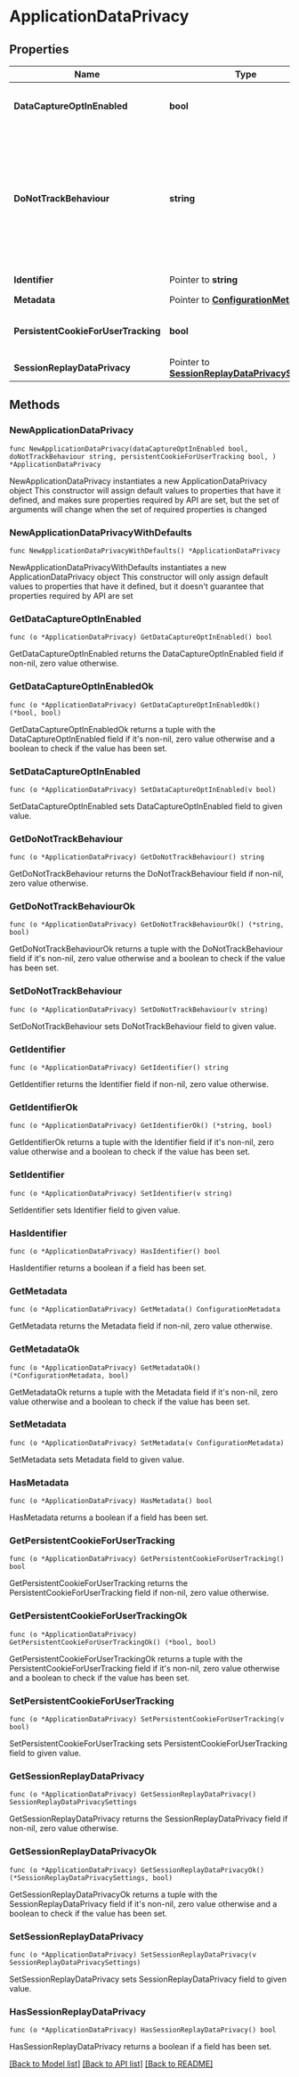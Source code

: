 # ApplicationDataPrivacy

## Properties

Name | Type | Description | Notes
------------ | ------------- | ------------- | -------------
**DataCaptureOptInEnabled** | **bool** | Set to &#x60;true&#x60; to disable data capture and cookies until JavaScriptAPI &#x60;dtrum.enable()&#x60; is called. | 
**DoNotTrackBehaviour** | **string** | How to handle the \&quot;Do Not Track\&quot; header:   * &#x60;IGNORE_DO_NOT_TRACK&#x60;: ignore the header and capture the data.  * &#x60;CAPTURE_ANONYMIZED&#x60;: capture the data but do not tie it to the user.  * &#x60;DO_NOT_CAPTURE&#x60;: respect the header and do not capture. | 
**Identifier** | Pointer to **string** | Dynatrace entity ID of the web application. | [optional] [readonly] 
**Metadata** | Pointer to [**ConfigurationMetadata**](ConfigurationMetadata.md) |  | [optional] 
**PersistentCookieForUserTracking** | **bool** | Set to &#x60;true&#x60; to set persistent cookie in order to recognize returning devices. | 
**SessionReplayDataPrivacy** | Pointer to [**SessionReplayDataPrivacySettings**](SessionReplayDataPrivacySettings.md) |  | [optional] 

## Methods

### NewApplicationDataPrivacy

`func NewApplicationDataPrivacy(dataCaptureOptInEnabled bool, doNotTrackBehaviour string, persistentCookieForUserTracking bool, ) *ApplicationDataPrivacy`

NewApplicationDataPrivacy instantiates a new ApplicationDataPrivacy object
This constructor will assign default values to properties that have it defined,
and makes sure properties required by API are set, but the set of arguments
will change when the set of required properties is changed

### NewApplicationDataPrivacyWithDefaults

`func NewApplicationDataPrivacyWithDefaults() *ApplicationDataPrivacy`

NewApplicationDataPrivacyWithDefaults instantiates a new ApplicationDataPrivacy object
This constructor will only assign default values to properties that have it defined,
but it doesn't guarantee that properties required by API are set

### GetDataCaptureOptInEnabled

`func (o *ApplicationDataPrivacy) GetDataCaptureOptInEnabled() bool`

GetDataCaptureOptInEnabled returns the DataCaptureOptInEnabled field if non-nil, zero value otherwise.

### GetDataCaptureOptInEnabledOk

`func (o *ApplicationDataPrivacy) GetDataCaptureOptInEnabledOk() (*bool, bool)`

GetDataCaptureOptInEnabledOk returns a tuple with the DataCaptureOptInEnabled field if it's non-nil, zero value otherwise
and a boolean to check if the value has been set.

### SetDataCaptureOptInEnabled

`func (o *ApplicationDataPrivacy) SetDataCaptureOptInEnabled(v bool)`

SetDataCaptureOptInEnabled sets DataCaptureOptInEnabled field to given value.


### GetDoNotTrackBehaviour

`func (o *ApplicationDataPrivacy) GetDoNotTrackBehaviour() string`

GetDoNotTrackBehaviour returns the DoNotTrackBehaviour field if non-nil, zero value otherwise.

### GetDoNotTrackBehaviourOk

`func (o *ApplicationDataPrivacy) GetDoNotTrackBehaviourOk() (*string, bool)`

GetDoNotTrackBehaviourOk returns a tuple with the DoNotTrackBehaviour field if it's non-nil, zero value otherwise
and a boolean to check if the value has been set.

### SetDoNotTrackBehaviour

`func (o *ApplicationDataPrivacy) SetDoNotTrackBehaviour(v string)`

SetDoNotTrackBehaviour sets DoNotTrackBehaviour field to given value.


### GetIdentifier

`func (o *ApplicationDataPrivacy) GetIdentifier() string`

GetIdentifier returns the Identifier field if non-nil, zero value otherwise.

### GetIdentifierOk

`func (o *ApplicationDataPrivacy) GetIdentifierOk() (*string, bool)`

GetIdentifierOk returns a tuple with the Identifier field if it's non-nil, zero value otherwise
and a boolean to check if the value has been set.

### SetIdentifier

`func (o *ApplicationDataPrivacy) SetIdentifier(v string)`

SetIdentifier sets Identifier field to given value.

### HasIdentifier

`func (o *ApplicationDataPrivacy) HasIdentifier() bool`

HasIdentifier returns a boolean if a field has been set.

### GetMetadata

`func (o *ApplicationDataPrivacy) GetMetadata() ConfigurationMetadata`

GetMetadata returns the Metadata field if non-nil, zero value otherwise.

### GetMetadataOk

`func (o *ApplicationDataPrivacy) GetMetadataOk() (*ConfigurationMetadata, bool)`

GetMetadataOk returns a tuple with the Metadata field if it's non-nil, zero value otherwise
and a boolean to check if the value has been set.

### SetMetadata

`func (o *ApplicationDataPrivacy) SetMetadata(v ConfigurationMetadata)`

SetMetadata sets Metadata field to given value.

### HasMetadata

`func (o *ApplicationDataPrivacy) HasMetadata() bool`

HasMetadata returns a boolean if a field has been set.

### GetPersistentCookieForUserTracking

`func (o *ApplicationDataPrivacy) GetPersistentCookieForUserTracking() bool`

GetPersistentCookieForUserTracking returns the PersistentCookieForUserTracking field if non-nil, zero value otherwise.

### GetPersistentCookieForUserTrackingOk

`func (o *ApplicationDataPrivacy) GetPersistentCookieForUserTrackingOk() (*bool, bool)`

GetPersistentCookieForUserTrackingOk returns a tuple with the PersistentCookieForUserTracking field if it's non-nil, zero value otherwise
and a boolean to check if the value has been set.

### SetPersistentCookieForUserTracking

`func (o *ApplicationDataPrivacy) SetPersistentCookieForUserTracking(v bool)`

SetPersistentCookieForUserTracking sets PersistentCookieForUserTracking field to given value.


### GetSessionReplayDataPrivacy

`func (o *ApplicationDataPrivacy) GetSessionReplayDataPrivacy() SessionReplayDataPrivacySettings`

GetSessionReplayDataPrivacy returns the SessionReplayDataPrivacy field if non-nil, zero value otherwise.

### GetSessionReplayDataPrivacyOk

`func (o *ApplicationDataPrivacy) GetSessionReplayDataPrivacyOk() (*SessionReplayDataPrivacySettings, bool)`

GetSessionReplayDataPrivacyOk returns a tuple with the SessionReplayDataPrivacy field if it's non-nil, zero value otherwise
and a boolean to check if the value has been set.

### SetSessionReplayDataPrivacy

`func (o *ApplicationDataPrivacy) SetSessionReplayDataPrivacy(v SessionReplayDataPrivacySettings)`

SetSessionReplayDataPrivacy sets SessionReplayDataPrivacy field to given value.

### HasSessionReplayDataPrivacy

`func (o *ApplicationDataPrivacy) HasSessionReplayDataPrivacy() bool`

HasSessionReplayDataPrivacy returns a boolean if a field has been set.


[[Back to Model list]](../README.md#documentation-for-models) [[Back to API list]](../README.md#documentation-for-api-endpoints) [[Back to README]](../README.md)


